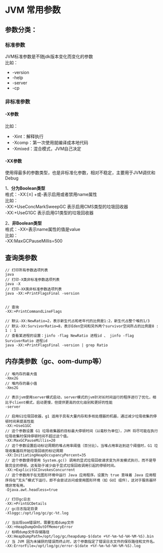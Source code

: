 # JVM 常用参数

## 参数分类：

### 标准参数
JVM标准参数是不随jdk版本变化而变化的参数    
比如：
- -version
- -help
- -server
- -cp

### 非标准参数
#### -X参数   
比如：
- -Xint：解释执行
- -Xcomp：第一次使用就编译成本地代码
- -Xmixed：混合模式，JVM自己决定

#### -XX参数   
使用得最多的参数类型，也是非标准化参数，相对不稳定，主要用于JVM调优和Debug   

1、**分为Boolean类型**   
格式：-XX:[±] +或-表示启用或者禁用name属性    
比如：    
-XX:+UseConcMarkSweepGC 表示启用CMS类型的垃圾回收器    
-XX:+UseG1GC 表示启用G1类型的垃圾回收器    

2、**非Boolean类型**    
格式：-XX=表示name属性的值是value   
比如：    
-XX:MaxGCPauseMillis=500


## 查询类参数
``` 
// 打印所有参数选项列表
java
// 打印-X类非标准参数选项列表
java -X
// 打印-XX类非标准参数选项列表
java -XX:+PrintFlagsFinal -version


// 查询
-XX:+PrintCommandLineFlags

// 默认-XX:NewRatio=2，表示新生代占和老年代的比例是1:2，新生代占整个堆的1/3
// 默认-XX:SurvivorRatio=8，表示Eden空间和另外两个survivor空间所占的比例是8 : 1 : 1
// 查看某进程的设置：jinfo -flag NewRatio 进程id 、 jinfo -flag SurvivorRatio 进程id
java -XX:+PrintFlagsFinal -version | grep Ratio
```

## 内存类参数（gc、oom-dump等）
```
// 堆内存的最大值
-Xmx2G
// 堆内存的最小值
-Xms2G 

// 表示jvm使用server模式启动，server模式的jvm针对长时间运行的程序进行了优化，相比于client模式，启动更慢，但提供更高的优化级别和更好的性能
-server

// 启用G1垃圾回收器，g1 适用于具有大量内存和多核处理器的机器，通过减少垃圾收集的停顿时间来提高性能
-XX:+UseG1GC
// 这个参数设置 G1 垃圾收集器的目标最大停顿时间（以毫秒为单位），JVM 将尽可能在执行垃圾收集时保持停顿时间不超过这个值。
-XX:MaxGCPauseMillis=20 
// 这个参数设置启动标记周期的堆占用率阈值（百分比）。当堆占用率达到这个阈值时，G1 垃圾收集器将开始垃圾回收的标记周期
-XX:InitiatingHeapOccupancyPercent=35                                                                                                                 
// 这个参数使得使用 System.gc() 调用的显式垃圾回收请求变为并发模式执行，而不是导致完全的停顿。这有助于减少由于显式垃圾回收调用引起的停顿时间。
-XX:+ExplicitGCInvokesConcurrent
// 这个参数用于在无图形环境中运行 Java 应用程序。设置为 true 意味着 Java 应用程序将在“无头”模式下运行，即不会尝试访问或使用图形环境（如 GUI 组件），这对于服务器环境非常有用。
-Djava.awt.headless=true

// 打印gc日志
-XX:+PrintGCDetails
// gc日志指定目录
-Xloggc:/opt/log/gc/gc-%t.log

// 当出现oom错误时，需要生成dump文件
-XX:+HeapDumpOnOutOfMemoryError
// 标明dump文件存储路径
-XX:HeapDumpPath=/opt/log/gc/heapdump-$(date +%Y-%m-%d-%H-%M-%S).bin
// 当 JVM 因为未捕获的错误而终止时，这个参数指定了错误日志文件的保存路径和文件名。
-XX:ErrorFile=/opt/log/gc/error-$(date +%Y-%m-%d-%H-%M-%S).log
```

